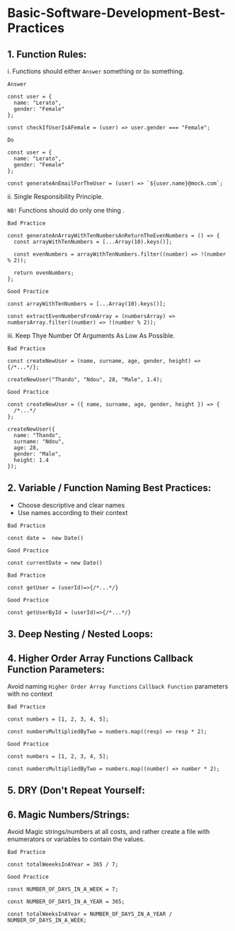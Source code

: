 # Basic-Software-Development-Best-Practices

## 1. Function Rules:

i. Functions should either `Answer` something or `Do` something.

`Answer`
```
const user = {
  name: "Lerato",
  gender: "Female"
};

const checkIfUserIsAFemale = (user) => user.gender === "Female";
```

`Do`
```
const user = {
  name: "Lerato",
  gender: "Female"
};

const generateAnEmailForTheUser = (user) => `${user.name}@mock.com`;
```

ii. Single Responsibility Principle.

`NB!` Functions should do only one thing .

`Bad Practice`

```
const generateAnArrayWithTenNumbersAnReturnTheEvenNumbers = () => {
  const arrayWithTenNumbers = [...Array(10).keys()];

  const evenNumbers = arrayWithTenNumbers.filter((number) => !(number % 2));

  return evenNumbers;
};
```

`Good Practice`

```
const arrayWithTenNumbers = [...Array(10).keys()];

const extractEvenNumbersFromArray = (numbersArray) => numbersArray.filter((number) => !(number % 2));
```

iii. Keep Thye Number Of Arguments As Low As Possible.

`Bad Practice`

```
const createNewUser = (name, surname, age, gender, height) => {/*...*/};

createNewUser("Thando", "Ndou", 28, "Male", 1.4);
```

`Good Practice`

```
const createNewUser = ({ name, surname, age, gender, height }) => {
  /*...*/
};

createNewUser({
  name: "Thando",
  surname: "Ndou",
  age: 28,
  gender: "Male",
  height: 1.4
});
```
## 2. Variable / Function Naming Best Practices:

* Choose descriptive and clear names
* Use names according to their context

`Bad Practice`

```
const date =  new Date()
```

`Good Practice`

```
const currentDate = new Date()
```

`Bad Practice`

```
const getUser = (userId)=>{/*...*/}
```

`Good Practice`

```
const getUserById = (userId)=>{/*...*/}
```
## 3. Deep Nesting / Nested Loops:


## 4. Higher Order Array Functions Callback Function Parameters:

Avoid naming  `Higher Order Array Functions` `Callback Function` parameters with no context

`Bad Practice`

```
const numbers = [1, 2, 3, 4, 5];

const numbersMultipliedByTwo = numbers.map((resp) => resp * 2);
```

`Good Practice`

```
const numbers = [1, 2, 3, 4, 5];

const numbersMultipliedByTwo = numbers.map((number) => number * 2);
```
## 5. DRY (Don't Repeat Yourself:
## 6. Magic Numbers/Strings:

Avoid Magic strings/numbers at all costs, and rather create a file with enumerators or variables to contain the values.

`Bad Practice`

```
const totalWeeeksInAYear = 365 / 7;
```

`Good Practice`

```
const NUMBER_OF_DAYS_IN_A_WEEK = 7;

const NUMBER_OF_DAYS_IN_A_YEAR = 365;

const totalWeeksInAYear = NUMBER_OF_DAYS_IN_A_YEAR / NUMBER_OF_DAYS_IN_A_WEEK;
```
